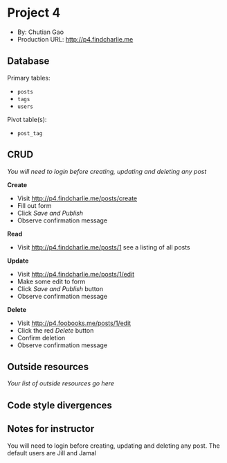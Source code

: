 # Project 4
+ By: Chutian Gao
+ Production URL: <http://p4.findcharlie.me>

## Database

Primary tables:
  + `posts`
  + `tags`
  + `users`

Pivot table(s):
  + `post_tag`


## CRUD
*You will need to login before creating, updating and deleting any post*

__Create__
  + Visit <http://p4.findcharlie.me/posts/create>
  + Fill out form
  + Click *Save and Publish*
  + Observe confirmation message

__Read__
  + Visit <http://p4.findcharlie.me/posts/1> see a listing of all posts

__Update__
  + Visit <http://p4.findcharlie.me/posts/1/edit>
  + Make some edit to form
  + Click *Save and Publish* button
  + Observe confirmation message

__Delete__
  + Visit <http://p4.foobooks.me/posts/1/edit>
  + Click the red *Delete* button
  + Confirm deletion
  + Observe confirmation message

## Outside resources
*Your list of outside resources go here*

## Code style divergences

## Notes for instructor
You will need to login before creating, updating and deleting any post. The default users are Jill and Jamal
